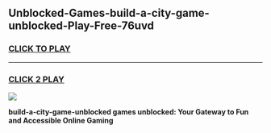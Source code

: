 
## Unblocked-Games-build-a-city-game-unblocked-Play-Free-76uvd
<h3>
<a href="https://premium76.site?title=build-a-city-game-unblocked&ref=19M">CLICK TO PLAY</a></h3>
<hr>

<h3>
<a href="https://premium76.site?title=build-a-city-game-unblocked&ref=19M">CLICK 2 PLAY</a>
  
</h3>

<a href="https://premium76.site?title=build-a-city-game-unblocked&ref=19M"><img src="https://clearcache.store/games.png"></a>


**build-a-city-game-unblocked games unblocked: Your Gateway to Fun and Accessible Online Gaming**
